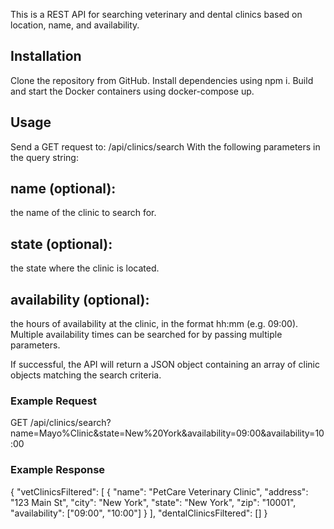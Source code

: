 This is a REST API for searching veterinary and dental clinics based on location, name, and availability.

## Installation
Clone the repository from GitHub.
Install dependencies using npm i.
Build and start the Docker containers using docker-compose up.

## Usage
Send a GET request to: 
/api/clinics/search 
With the following parameters in the query string:

## name (optional): 
the name of the clinic to search for.
## state (optional): 
the state where the clinic is located.
## availability (optional): 
the hours of availability at the clinic, in the format hh:mm (e.g. 09:00). Multiple availability times can be searched for by passing multiple parameters.

If successful, the API will return a JSON object containing an array of clinic objects matching the search criteria.

### Example Request

GET /api/clinics/search?name=Mayo%Clinic&state=New%20York&availability=09:00&availability=10:00

### Example Response

{
  "vetClinicsFiltered": [
    {
      "name": "PetCare Veterinary Clinic",
      "address": "123 Main St",
      "city": "New York",
      "state": "New York",
      "zip": "10001",
      "availability": ["09:00", "10:00"]
    }
  ],
  "dentalClinicsFiltered": []
}
